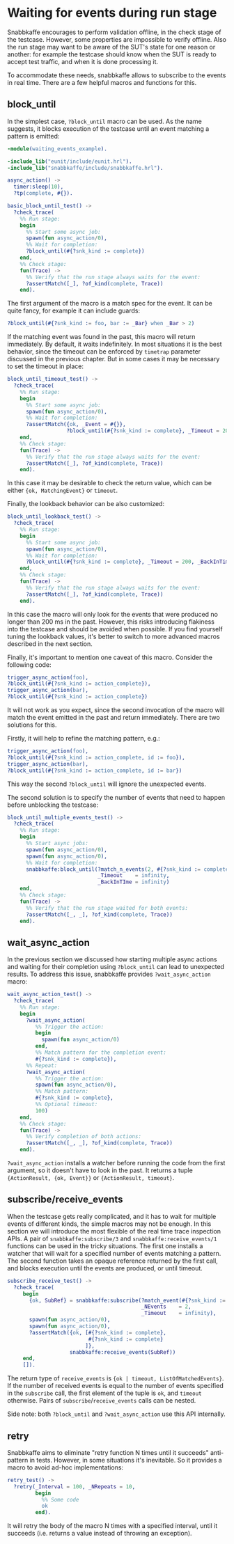 # Waiting for events during run stage

Snabbkaffe encourages to perform validation offline, in the check stage of the testcase.
However, some properties are impossible to verify offline.
Also the run stage may want to be aware of the SUT's state for one reason or another:
for example the testcase should know when the SUT is ready to accept test traffic, and when it is done processing it.

To accommodate these needs, snabbkaffe allows to subscribe to the events in real time.
There are a few helpful macros and functions for this.

## block_until

In the simplest case, `?block_until` macro can be used.
As the name suggests, it blocks execution of the testcase until an event matching a pattern is emitted:

```erlang
-module(waiting_events_example).

-include_lib("eunit/include/eunit.hrl").
-include_lib("snabbkaffe/include/snabbkaffe.hrl").

async_action() ->
  timer:sleep(10),
  ?tp(complete, #{}).

basic_block_until_test() ->
  ?check_trace(
    %% Run stage:
    begin
      %% Start some async job:
      spawn(fun async_action/0),
      %% Wait for completion:
      ?block_until(#{?snk_kind := complete})
    end,
    %% Check stage:
    fun(Trace) ->
      %% Verify that the run stage always waits for the event:
      ?assertMatch([_], ?of_kind(complete, Trace))
    end).
```

The first argument of the macro is a match spec for the event.
It can be quite fancy, for example it can include guards:

```erlang
?block_until(#{?snk_kind := foo, bar := _Bar} when _Bar > 2)
```

If the matching event was found in the past, this macro will return immediately.
By default, it waits indefinitely.
In most situations it is the best behavior, since the timeout can be enforced by `timetrap` parameter discussed in the previous chapter.
But in some cases it may be necessary to set the timeout in place:

```erlang
block_until_timeout_test() ->
  ?check_trace(
    %% Run stage:
    begin
      %% Start some async job:
      spawn(fun async_action/0),
      %% Wait for completion:
      ?assertMatch({ok, _Event = #{}},
                   ?block_until(#{?snk_kind := complete}, _Timeout = 200))
    end,
    %% Check stage:
    fun(Trace) ->
      %% Verify that the run stage always waits for the event:
      ?assertMatch([_], ?of_kind(complete, Trace))
    end).
```

In this case it may be desirable to check the return value, which can be either `{ok, MatchingEvent}` or `timeout`.

Finally, the lookback behavior can be also customized:

```erlang
block_until_lookback_test() ->
  ?check_trace(
    %% Run stage:
    begin
      %% Start some async job:
      spawn(fun async_action/0),
      %% Wait for completion:
      ?block_until(#{?snk_kind := complete}, _Timeout = 200, _BackInTime = 200)
    end,
    %% Check stage:
    fun(Trace) ->
      %% Verify that the run stage always waits for the event:
      ?assertMatch([_], ?of_kind(complete, Trace))
    end).
```

In this case the macro will only look for the events that were produced no longer than 200 ms in the past.
However, this risks introducing flakiness into the testcase and should be avoided when possible.
If you find yourself tuning the lookback values, it's better to switch to more advanced macros described in the next section.

Finally, it's important to mention one caveat of this macro.
Consider the following code:

```erlang
trigger_async_action(foo),
?block_until(#{?snk_kind := action_complete}),
trigger_async_action(bar),
?block_until(#{?snk_kind := action_complete})
```

It will not work as you expect, since the second invocation of the macro will match the event emitted in the past and return immediately.
There are two solutions for this.

Firstly, it will help to refine the matching pattern, e.g.:

```erlang
trigger_async_action(foo),
?block_until(#{?snk_kind := action_complete, id := foo}),
trigger_async_action(bar),
?block_until(#{?snk_kind := action_complete, id := bar})
```

This way the second `?block_until` will ignore the unexpected events.

The second solution is to specify the number of events that need to happen before unblocking the testcase:

```erlang
block_until_multiple_events_test() ->
  ?check_trace(
    %% Run stage:
    begin
      %% Start async jobs:
      spawn(fun async_action/0),
      spawn(fun async_action/0),
      %% Wait for completion:
      snabbkaffe:block_until(?match_n_events(2, #{?snk_kind := complete}),
                             _Timeout    = infinity,
                             _BackInTIme = infinity)
    end,
    %% Check stage:
    fun(Trace) ->
      %% Verify that the run stage waited for both events:
      ?assertMatch([_, _], ?of_kind(complete, Trace))
    end).
```

## wait_async_action

In the previous section we discussed how starting multiple async actions and waiting for their completion using `?block_until` can lead to unexpected results.
To address this issue, snabbkaffe provides `?wait_async_action` macro:

```erlang
wait_async_action_test() ->
  ?check_trace(
    %% Run stage:
    begin
      ?wait_async_action(
         %% Trigger the action:
         begin
           spawn(fun async_action/0)
         end,
         %% Match pattern for the completion event:
         #{?snk_kind := complete}),
      %% Repeat:
      ?wait_async_action(
         %% Trigger the action:
         spawn(fun async_action/0),
         %% Match pattern:
         #{?snk_kind := complete},
         %% Optional timeout:
         100)
    end,
    %% Check stage:
    fun(Trace) ->
      %% Verify completion of both actions:
      ?assertMatch([_, _], ?of_kind(complete, Trace))
    end).
```

`?wait_async_action` installs a watcher before running the code from the first argument, so it doesn't have to look in the past.
It returns a tuple `{ActionResult, {ok, Event}}` or `{ActionResult, timeout}`.

## subscribe/receive_events

When the testcase gets really complicated, and it has to wait for multiple events of different kinds, the simple macros may not be enough.
In this section we will introduce the most flexible of the real time trace inspection APIs.
A pair of `snabbkaffe:subscribe/3` and `snabbkaffe:receive_events/1` functions can be used in the tricky situations.
The first one installs a watcher that will wait for a specified number of events matching a pattern.
The second function takes an opaque reference returned by the first call, and blocks execution until the events are produced, or until timeout.

```erlang
subscribe_receive_test() ->
  ?check_trace(
     begin
       {ok, SubRef} = snabbkaffe:subscribe(?match_event(#{?snk_kind := complete}),
                                           _NEvents    = 2,
                                           _Timeout    = infinity),
       spawn(fun async_action/0),
       spawn(fun async_action/0),
       ?assertMatch({ok, [#{?snk_kind := complete},
                          #{?snk_kind := complete}
                         ]},
                    snabbkaffe:receive_events(SubRef))
     end,
     []).
```

The return type of `receive_events` is `{ok | timeout, ListOfMatchedEvents}`.
If the number of received events is equal to the number of events specified in the `subscribe` call, the first element of the tuple is `ok`, and `timeout` otherwise.
Pairs of `subscribe`/`receive_events` calls can be nested.

Side note: both `?block_until` and `?wait_async_action` use this API internally.

## retry

Snabbkaffe aims to eliminate "retry function N times until it succeeds" anti-pattern in tests.
However, in some situations it's inevitable.
So it provides a macro to avoid ad-hoc implementations:

```erlang
retry_test() ->
  ?retry(_Interval = 100, _NRepeats = 10,
         begin
           %% Some code
           ok
         end).
```

It will retry the body of the macro N times with a specified interval, until it succeeds (i.e. returns a value instead of throwing an exception).
